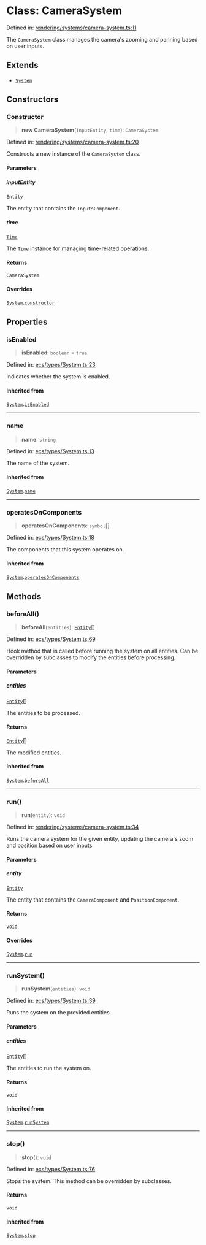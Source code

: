 # Class: CameraSystem

Defined in: [rendering/systems/camera-system.ts:11](https://github.com/Forge-Game-Engine/Forge/blob/04af294b0d108e7e60d1ae9f40eaa3ca76ca176a/src/rendering/systems/camera-system.ts#L11)

The `CameraSystem` class manages the camera's
zooming and panning based on user inputs.

## Extends

- [`System`](System.md)

## Constructors

### Constructor

> **new CameraSystem**(`inputEntity`, `time`): `CameraSystem`

Defined in: [rendering/systems/camera-system.ts:20](https://github.com/Forge-Game-Engine/Forge/blob/04af294b0d108e7e60d1ae9f40eaa3ca76ca176a/src/rendering/systems/camera-system.ts#L20)

Constructs a new instance of the `CameraSystem` class.

#### Parameters

##### inputEntity

[`Entity`](Entity.md)

The entity that contains the `InputsComponent`.

##### time

[`Time`](Time.md)

The `Time` instance for managing time-related operations.

#### Returns

`CameraSystem`

#### Overrides

[`System`](System.md).[`constructor`](System.md#constructor)

## Properties

### isEnabled

> **isEnabled**: `boolean` = `true`

Defined in: [ecs/types/System.ts:23](https://github.com/Forge-Game-Engine/Forge/blob/04af294b0d108e7e60d1ae9f40eaa3ca76ca176a/src/ecs/types/System.ts#L23)

Indicates whether the system is enabled.

#### Inherited from

[`System`](System.md).[`isEnabled`](System.md#isenabled)

***

### name

> **name**: `string`

Defined in: [ecs/types/System.ts:13](https://github.com/Forge-Game-Engine/Forge/blob/04af294b0d108e7e60d1ae9f40eaa3ca76ca176a/src/ecs/types/System.ts#L13)

The name of the system.

#### Inherited from

[`System`](System.md).[`name`](System.md#name)

***

### operatesOnComponents

> **operatesOnComponents**: `symbol`[]

Defined in: [ecs/types/System.ts:18](https://github.com/Forge-Game-Engine/Forge/blob/04af294b0d108e7e60d1ae9f40eaa3ca76ca176a/src/ecs/types/System.ts#L18)

The components that this system operates on.

#### Inherited from

[`System`](System.md).[`operatesOnComponents`](System.md#operatesoncomponents)

## Methods

### beforeAll()

> **beforeAll**(`entities`): [`Entity`](Entity.md)[]

Defined in: [ecs/types/System.ts:69](https://github.com/Forge-Game-Engine/Forge/blob/04af294b0d108e7e60d1ae9f40eaa3ca76ca176a/src/ecs/types/System.ts#L69)

Hook method that is called before running the system on all entities.
Can be overridden by subclasses to modify the entities before processing.

#### Parameters

##### entities

[`Entity`](Entity.md)[]

The entities to be processed.

#### Returns

[`Entity`](Entity.md)[]

The modified entities.

#### Inherited from

[`System`](System.md).[`beforeAll`](System.md#beforeall)

***

### run()

> **run**(`entity`): `void`

Defined in: [rendering/systems/camera-system.ts:34](https://github.com/Forge-Game-Engine/Forge/blob/04af294b0d108e7e60d1ae9f40eaa3ca76ca176a/src/rendering/systems/camera-system.ts#L34)

Runs the camera system for the given entity, updating the camera's zoom and position
based on user inputs.

#### Parameters

##### entity

[`Entity`](Entity.md)

The entity that contains the `CameraComponent` and `PositionComponent`.

#### Returns

`void`

#### Overrides

[`System`](System.md).[`run`](System.md#run)

***

### runSystem()

> **runSystem**(`entities`): `void`

Defined in: [ecs/types/System.ts:39](https://github.com/Forge-Game-Engine/Forge/blob/04af294b0d108e7e60d1ae9f40eaa3ca76ca176a/src/ecs/types/System.ts#L39)

Runs the system on the provided entities.

#### Parameters

##### entities

[`Entity`](Entity.md)[]

The entities to run the system on.

#### Returns

`void`

#### Inherited from

[`System`](System.md).[`runSystem`](System.md#runsystem)

***

### stop()

> **stop**(): `void`

Defined in: [ecs/types/System.ts:76](https://github.com/Forge-Game-Engine/Forge/blob/04af294b0d108e7e60d1ae9f40eaa3ca76ca176a/src/ecs/types/System.ts#L76)

Stops the system. This method can be overridden by subclasses.

#### Returns

`void`

#### Inherited from

[`System`](System.md).[`stop`](System.md#stop)
